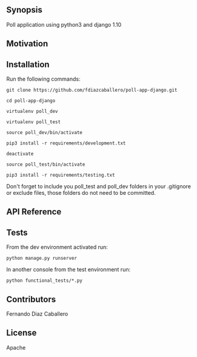 ## Synopsis

Poll application using python3 and django 1.10


## Motivation


## Installation

Run the following commands:

```
git clone https://github.com/fdiazcaballero/poll-app-django.git

cd poll-app-django
 
virtualenv poll_dev

virtualenv poll_test

source poll_dev/bin/activate

pip3 install -r requirements/development.txt

deactivate

source poll_test/bin/activate

pip3 install -r requirements/testing.txt

```

Don't forget to include you poll_test and poll_dev folders in your .gitignore or exclude files, those folders do not need to be committed.


## API Reference


## Tests

From the dev environment activated run:
```
python manage.py runserver
```
In another console from the test environment run:
```
python functional_tests/*.py
```


## Contributors

Fernando Diaz Caballero


## License

Apache

